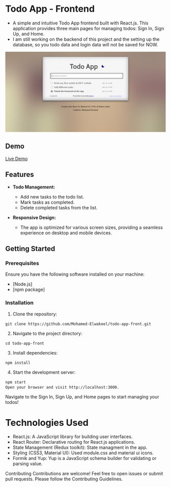 # Todo App - Frontend

- A simple and intuitive Todo App frontend built with React.js. This application provides three main pages for managing todos: Sign In, Sign Up, and Home.
- I am still working on the backend of this project and the setting up the database, so you todo data and login data will not be saved for NOW.


![Home Page](/src/assets/ToDo-App.png)

## Demo

<a href="https://todo-static-front.netlify.app/" target="_blank">Live Demo</a>

## Features

- **Todo Management:**
  - Add new tasks to the todo list.
  - Mark tasks as completed.
  - Delete completed tasks from the list.

- **Responsive Design:**
  - The app is optimized for various screen sizes, providing a seamless experience on desktop and mobile devices.

## Getting Started

### Prerequisites

Ensure you have the following software installed on your machine:

- [Node.js]
- [npm package]

### Installation

1. Clone the repository:

```
git clone https://github.com/Mohamed-Elwakeel/todo-app-front.git
```
2. Navigate to the project directory:
   
```   
cd todo-app-front
```
3. Install dependencies:
```
npm install
```
4. Start the development server:
```
npm start
Open your browser and visit http://localhost:3000.
```
Navigate to the Sign In, Sign Up, and Home pages to start managing your todos!


# Technologies Used

- React.js: A JavaScript library for building user interfaces.
- React Router: Declarative routing for React.js applications.
- State Management (Redux toolkit): State managment in the app.
- Styling (CSS3, Material UI): Used module.css and material ui icons.
- Formik and Yup: Yup is a JavaScript schema builder for validating or parsing value.

  

Contributing
Contributions are welcome! Feel free to open issues or submit pull requests. Please follow the Contributing Guidelines.
